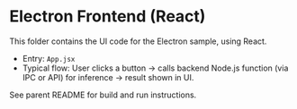 # Electron Frontend (React)

This folder contains the UI code for the Electron sample, using React.

- Entry: `App.jsx`
- Typical flow: User clicks a button → calls backend Node.js function (via IPC or API) for inference → result shown in UI.

See parent README for build and run instructions.
